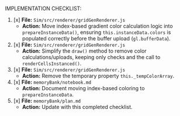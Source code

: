 IMPLEMENTATION CHECKLIST:

1.  [x] **File:** `Sim/src/renderer/gridGenRenderer.js`
    - **Action:** Move index-based gradient color calculation logic into `prepareInstanceData()`, ensuring `this.instanceData.colors` is populated correctly before the buffer upload (`gl.bufferData`).
2.  [x] **File:** `Sim/src/renderer/gridGenRenderer.js`
    - **Action:** Simplify the `draw()` method to remove color calculations/uploads, keeping only checks and the call to `renderCellsInstanced()`.
3.  [x] **File:** `Sim/src/renderer/gridGenRenderer.js`
    - **Action:** Remove the temporary property `this._tempColorArray`.
4.  [x] **File:** `memoryBank/notebook.md`
    - **Action:** Document moving index-based coloring to `prepareInstanceData`.
5.  [x] **File:** `memoryBank/plan.md`
    - **Action:** Update with this completed checklist.
